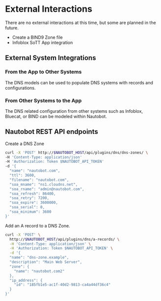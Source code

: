 # External Interactions

There are no external interactions at this time, but some are planned in the future. 

- Create a BIND9 Zone file
- Infoblox SoTT App integration

## External System Integrations

### From the App to Other Systems

The DNS models can be used to populate DNS systems with records and configurations.

### From Other Systems to the App

The DNS related configuration from other systems such as Infoblox, Bluecat, or BIND can be modeled within Nautobot.

## Nautobot REST API endpoints

Create a DNS Zone

```bash 
curl -X 'POST' http://$NAUTOBOT_HOST/api/plugins/dns/dns-zones/ \
-H 'Content-Type: application/json' 
-H 'Authorization: Token $NAUTOBOT_API_TOKEN' 
-d '{
  "name": "nautobot.com",
  "ttl": 3600,
  "filename": "nautobot.com",
  "soa_mname": "ns1.cloudns.net",
  "soa_rname": "admin@nautobot.com",
  "soa_refresh": 86400,
  "soa_retry": 7200,
  "soa_expire": 3600000,
  "soa_serial": 0,
  "soa_minimum": 3600
}' 
```

Add an A record to a DNS Zone.

```bash
curl -X 'POST' \
  http://$NAUTOBOT_HOST/api/plugins/dns/a-records/ \
  -H 'Content-Type: application/json' \
  -H 'Authorization: Token $NAUTOBOT_API_TOKEN' \
  -d '{
  "name": "dns-zone.example",
  "description": "Main Web Server",
  "zone": {
    "name": "nautobot.com2"
  },
  "ip_address": {
    "id": "185fb1e5-ac1f-40d2-9813-ca4a44df36c4"
  }
}'
```